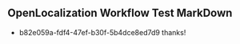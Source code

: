 ## OpenLocalization Workflow Test MarkDown
* b82e059a-fdf4-47ef-b30f-5b4dce8ed7d9 thanks!

<!--HONumber=Sep16_HO1-->


